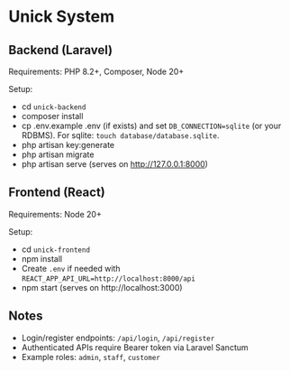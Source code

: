 # Unick System

## Backend (Laravel)

Requirements: PHP 8.2+, Composer, Node 20+

Setup:

- cd `unick-backend`
- composer install
- cp .env.example .env (if exists) and set `DB_CONNECTION=sqlite` (or your RDBMS). For sqlite: `touch database/database.sqlite`.
- php artisan key:generate
- php artisan migrate
- php artisan serve (serves on http://127.0.0.1:8000)

## Frontend (React)

Requirements: Node 20+

Setup:

- cd `unick-frontend`
- npm install
- Create `.env` if needed with `REACT_APP_API_URL=http://localhost:8000/api`
- npm start (serves on http://localhost:3000)

## Notes

- Login/register endpoints: `/api/login`, `/api/register`
- Authenticated APIs require Bearer token via Laravel Sanctum
- Example roles: `admin`, `staff`, `customer`
